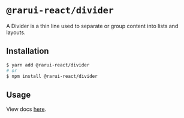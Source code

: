 # `@rarui-react/divider`

A Divider is a thin line used to separate or group content into lists and layouts.

## Installation

```sh
$ yarn add @rarui-react/divider
# or
$ npm install @rarui-react/divider
```

## Usage

View docs [here]().
